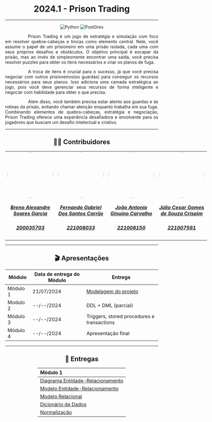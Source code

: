 <center>

# 2024.1 - Prison Trading
</center>

---

<center>

![Python](https://img.shields.io/badge/Python-3776AB?style=for-the-badge&logo=python&logoColor=white)
![PostGres](https://img.shields.io/badge/PostgreSQL-316192?style=for-the-badge&logo=postgresql&logoColor=white)

</center>

<p style="text-indent: 2cm; text-align: justify;">
Prison Trading  é um jogo de estratégia e simulação com foco em resolver quebra-cabeças e trocas como elemento central. Nele, você assume o papel de um prisioneiro em uma prisão isolada, cada uma com seus próprios desafios e obstáculos. O objetivo principal é escapar da prisão, mas ao invés de simplesmente encontrar uma saída, você precisa resolver puzzles  para obter os itens necessários e criar os planos de fuga.
</p>


<p style="text-indent: 2cm; text-align: justify;">
A troca de itens é crucial para o sucesso, já que você precisa negociar com outros prisioneiros(ou guardas) para conseguir os recursos necessários para seus planos. Isso adiciona uma camada estratégica ao jogo, pois você deve gerenciar seus recursos de forma inteligente e negociar com habilidade para obter o que precisa.
</p>

<p style="text-indent: 2cm; text-align: justify;">
Além disso, você também precisa estar atento aos guardas e às rotinas da prisão, evitando chamar atenção enquanto trabalha em sua fuga. Combinando elementos de quebra-cabeças, estratégia e negociação, Prison Trading  oferece uma experiência desafiadora e envolvente para os jogadores que buscam um desafio intelectual e criativo.
</p>

---

<center>

## 👨‍🎓 Contribuidores

</center>


<table style="margin: 0 auto; width: fit-content;">
    <tr>
        <td align="center">
            <a href="https://github.com/brenoalexandre0">
                <img style="border-radius: 50%;" src="https://github.com/brenoalexandre0.png" width="150px;"/>
                <h5 class="text-center"> Breno Alexandre Soares Garcia  </h5>
                <h5 class="text-center"> 200035703 </h5>
            </a>
        </td>
        <td align="center">
            <a href="https://github.com/show-dawn">
                <img style="border-radius: 50%;" src="https://github.com/show-dawn.png" width="150px;"/>
                <h5 class="text-center">Fernando Gabriel Dos Santos Carrijo <br> </h5>
                <h5 class="text-center"> 221008033 </h5>
            </a>
        </td>
       <td align="center">
            <a href="https://github.com/joaoseisei">
                <img style="border-radius: 50%;" src="https://github.com/joaoseisei.png" width="150px;"/>
                <h5 class="text-center"> João Antonio Ginuino Carvalho <br></h5>
                <h5 class="text-center"> 221008150 </h5>
            </a>
        </td>
      <td align="center">
            <a href="https://github.com/Julio1099">
                <img style="border-radius: 50%;" src="https://github.com/Julio1099.png" width="150px;"/>
                <h5 class="text-center"> Júlio Cesar Gomes de Souza Crispim <br> </h5>
                <h5 class="text-center"> 221007591 </h5>
            </a>
        </td>
</table>

---

<center>

## 🎬 Apresentações

</center>

<div style="margin: 0 auto; width: fit-content;">

| Módulo   | Data de entrega do Módulo | Entrega                                                                                 |
|----------|---------------------------|-----------------------------------------------------------------------------------------|
| Módulo 1 | 21/07/2024                | [Modelagem do projeto](https://sbd1.github.io/2024.1-Prison-Trading/#/Modulo-1/Modulo1) |
| Modulo 2 | --/--/2024                | DDL + DML (parcial)                                                                     |
| Módulo 3 | --/--/2024                | Triggers, stored procedures e transactions                                              |
| Módulo 4 | --/--/2024                | Apresentação final                                                                      |

</div>

---

<center>

## 📅 Entregas

</center>

<div style="margin: 0 auto; width: fit-content;">

| Módulo 1                                                                                        |
|:------------------------------------------------------------------------------------------------|
| [Diagrama Entidade-Relacionamento](https://sbd1.github.io/2024.1-Prison-Trading/#/Modulo-1/DER) |
| [Modelo Entidade-Relacionamento](https://sbd1.github.io/2024.1-Prison-Trading/#/Modulo-1/MER)   |
| [Modelo Relacional](https://sbd1.github.io/2024.1-Prison-Trading/#/Modulo-1/MERL)               |
| [Dicionário de Dados](https://sbd1.github.io/2024.1-Prison-Trading/#/Modulo-1/DD)               |
| [Normalização](https://sbd1.github.io/2024.1-Prison-Trading/#/Modulo-1/NORM)                    |

</div>